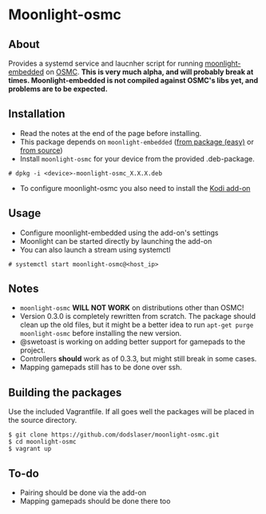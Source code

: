 # Moonlight-osmc
## About
Provides a systemd service and laucnher script for running [moonlight-embedded](https://github.com/irtimmer/moonlight-embedded) on [OSMC](https://osmc.tv/). **This is very much alpha, and will probably break at times. Moonlight-embedded is not compiled against OSMC's libs yet, and problems are to be expected.**

## Installation
- Read the notes at the end of the page before installing.
- This package depends on `moonlight-embedded` ([from package (easy)](https://github.com/irtimmer/moonlight-embedded/wiki/Packages) or [from source](https://github.com/irtimmer/moonlight-embedded/wiki/Compilation))
- Install `moonlight-osmc` for your device from the provided .deb-package.
```
# dpkg -i <device>-moonlight-osmc_X.X.X.deb
```
- To configure moonlight-osmc you also need to install the [Kodi add-on](https://github.com/dodslaser/script.moonlight-osmc)

## Usage
- Configure moonlight-embedded using the add-on's settings
- Moonlight can be started directly by launching the add-on
- You can also launch a stream using systemctl
```
# systemctl start moonlight-osmc@<host_ip>
```

## Notes
- `moonlight-osmc` **WILL NOT WORK** on distributions other than OSMC!
- Version 0.3.0 is completely rewritten from scratch. The package should clean up the old files, but it might be a better idea to run `apt-get purge moonlight-osmc` before installing the new version.
- @swetoast is working on adding better support for gamepads to the project.
- Controllers **should** work as of 0.3.3, but might still break in some cases.
- Mapping gamepads still has to be done over ssh.

## Building the packages
Use the included Vagrantfile. If all goes well the packages will be placed in the source directory.
```
$ git clone https://github.com/dodslaser/moonlight-osmc.git
$ cd moonlight-osmc
$ vagrant up
```

## To-do
- Pairing should be done via the add-on
- Mapping gamepads should be done there too
